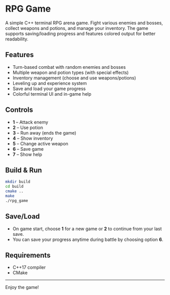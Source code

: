 # RPG Game

A simple C++ terminal RPG arena game. Fight various enemies and bosses, collect weapons and potions, and manage your inventory. The game supports saving/loading progress and features colored output for better readability.

## Features

- Turn-based combat with random enemies and bosses
- Multiple weapon and potion types (with special effects)
- Inventory management (choose and use weapons/potions)
- Leveling up and experience system
- Save and load your game progress
- Colorful terminal UI and in-game help

## Controls

- **1** – Attack enemy
- **2** – Use potion
- **3** – Run away (ends the game)
- **4** – Show inventory
- **5** – Change active weapon
- **6** – Save game
- **7** – Show help

## Build & Run

```sh
mkdir build
cd build
cmake ..
make
./rpg_game
```

## Save/Load

- On game start, choose **1** for a new game or **2** to continue from your last save.
- You can save your progress anytime during battle by choosing option **6**.

## Requirements

- C++17 compiler
- CMake

---

Enjoy the game!
